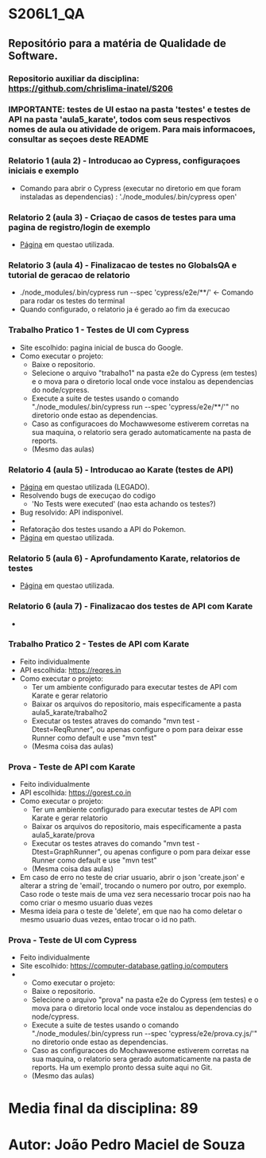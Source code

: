 # S206L1_QA
## Repositório para a matéria de Qualidade de Software.

### Repositorio auxiliar da disciplina: https://github.com/chrislima-inatel/S206

### **IMPORTANTE:** testes de UI estao na pasta 'testes' e testes de API na pasta 'aula5_karate', todos com seus respectivos nomes de aula ou atividade de origem. Para mais informacoes, consultar as seçoes deste README

### Relatorio 1 (aula 2) - Introducao ao Cypress, configuraçoes iniciais e exemplo
+ Comando para abrir o Cypress (executar no diretorio em que foram instaladas as dependencias) : './node_modules/.bin/cypress open'

### Relatorio 2 (aula 3) - Criaçao de casos de testes para uma pagina de registro/login de exemplo
+ [Página]( https://globalsqa.com/angularJs-protractor/registration-login-example/#/login) em questao utilizada.

### Relatorio 3 (aula 4) - Finalizacao de testes no GlobalsQA e tutorial de geracao de relatorio
+ ./node_modules/.bin/cypress run --spec 'cypress/e2e/**/' <- Comando para rodar os testes do terminal
+ Quando configurado, o relatorio ja é gerado ao fim da execucao


### Trabalho Pratico 1 - Testes de UI com Cypress
+ Site escolhido: pagina inicial de busca do Google.
+ Como executar o projeto:
  + Baixe o repositorio.
  + Selecione o arquivo "trabalho1" na pasta e2e do Cypress (em testes) e o mova para o diretorio local onde voce instalou as dependencias do node/cypress.
  + Execute a suite de testes usando o comando "./node_modules/.bin/cypress run --spec 'cypress/e2e/**/'" no diretorio onde estao as dependencias.
  + Caso as configuracoes do Mochawwesome estiverem corretas na sua maquina, o relatorio sera gerado automaticamente na pasta de reports.
  + (Mesmo das aulas)


### Relatorio 4 (aula 5) - Introducao ao Karate (testes de API)
+ [Página](https://swapi.dev) em questao utilizada (LEGADO).
+ Resolvendo bugs de execuçao do codigo
  + 'No Tests were executed' (nao esta achando os testes?)
+ Bug resolvido: API indisponivel.
+
+ Refatoração dos testes usando a API do Pokemon.
+ [Página](https://pokeapi.co) em questao utilizada.

### Relatorio 5 (aula 6) - Aprofundamento Karate, relatorios de testes
+ [Página](https://pokeapi.co) em questao utilizada.

### Relatorio 6 (aula 7) - Finalizacao dos testes de API com Karate
+ 
 
### Trabalho Pratico 2 - Testes de API com Karate
+ Feito individualmente
+ API escolhida: https://reqres.in
+ Como executar o projeto:
  + Ter um ambiente configurado para executar testes de API com Karate e gerar relatorio
  + Baixar os arquivos do repositorio, mais especificamente a pasta aula5_karate/trabalho2
  + Executar os testes atraves do comando "mvn test -Dtest=ReqRunner", ou apenas configure o pom para deixar esse Runner como default e use "mvn test"
  + (Mesma coisa das aulas)

 
### Prova - Teste de API com Karate
+ Feito individualmente
+ API escolhida: https://gorest.co.in
+ Como executar o projeto:
  + Ter um ambiente configurado para executar testes de API com Karate e gerar relatorio
  + Baixar os arquivos do repositorio, mais especificamente a pasta aula5_karate/prova
  + Executar os testes atraves do comando "mvn test -Dtest=GraphRunner", ou apenas configure o pom para deixar esse Runner como default e use "mvn test"
  + (Mesma coisa das aulas)
+ Em caso de erro no teste de criar usuario, abrir o json 'create.json' e alterar a string de 'email', trocando o numero por outro, por exemplo. Caso rode o teste mais de uma vez sera necessario trocar pois nao ha como criar o mesmo usuario duas vezes
+ Mesma ideia para o teste de 'delete', em que nao ha como deletar o mesmo usuario duas vezes, entao trocar o id no path.

### Prova - Teste de UI com Cypress
+ Feito individualmente
+ Site escolhido: https://computer-database.gatling.io/computers
+ + Como executar o projeto:
  + Baixe o repositorio.
  + Selecione o arquivo "prova" na pasta e2e do Cypress (em testes) e o mova para o diretorio local onde voce instalou as dependencias do node/cypress.
  + Execute a suite de testes usando o comando "./node_modules/.bin/cypress run --spec 'cypress/e2e/prova.cy.js/'" no diretorio onde estao as dependencias.
  + Caso as configuracoes do Mochawwesome estiverem corretas na sua maquina, o relatorio sera gerado automaticamente na pasta de reports. Ha um exemplo pronto dessa suite aqui no Git.
  + (Mesmo das aulas)

# Media final da disciplina: 89
# Autor: **João Pedro Maciel de Souza**
